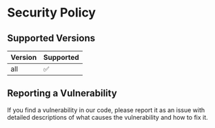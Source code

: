 # Security Policy

## Supported Versions

| Version | Supported          |
| ------- | ------------------ |
| all   | :white_check_mark: |

## Reporting a Vulnerability

If you find a vulnerability in our code, please report it as an issue with detailed descriptions of what causes the vulnerability and how to fix it.
